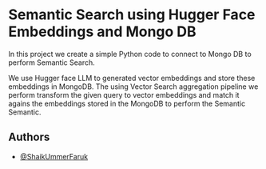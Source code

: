 
# Semantic Search using Hugger Face Embeddings and Mongo DB     

In this project we create a simple Python code to connect to Mongo DB to perform Semantic Search. 

We use Hugger face LLM to generated vector embeddings and store these embeddings in MongoDB. The using Vector Search aggregation pipeline we perform transform the given query to vector embeddings and match it agains the embeddings stored in the MongoDB to perform the Semantic Semantic.

## Authors

- [@ShaikUmmerFaruk]([https://github.com/sufHub])

